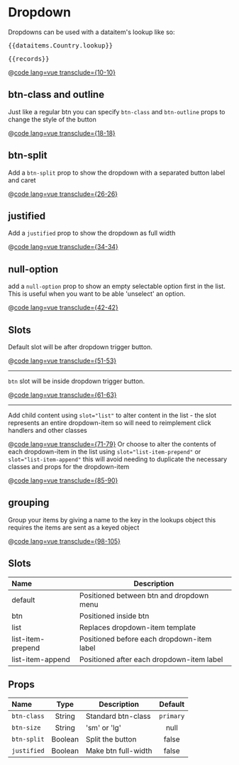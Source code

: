 # Dropdown

Dropdowns can be used with a dataitem's lookup like so:

<pre class="text-white">{{dataitems.Country.lookup}}</pre>
<pre class="text-white">{{records}}</pre>

@[code lang=vue transclude={10-10}](@/docs/components/dropdown.md)
<template>
  <dropdown :items="dataitems.Country.lookup.items" v-model="records.Country"></dropdown>
</template>

## btn-class and outline
Just like a regular btn you can specify `btn-class` and `btn-outline` props to change the style of the button

@[code lang=vue transclude={18-18}](@/docs/components/dropdown.md)
<template>
  <dropdown btn-class="danger" :btn-outline="false" :items="dataitems.Country.lookup.items" v-model="records.Country"></dropdown>
</template>

## btn-split
Add a `btn-split` prop to show the dropdown with a separated button label and caret

@[code lang=vue transclude={26-26}](@/docs/components/dropdown.md)
<template>
  <dropdown btn-split :items="dataitems.Country.lookup.items" v-model="records.Country"></dropdown>
</template>

## justified
Add a `justified` prop to show the dropdown as full width

@[code lang=vue transclude={34-34}](@/docs/components/dropdown.md)
<template>
  <dropdown justified :items="dataitems.Country.lookup.items" v-model="records.Country"></dropdown>
</template>

## null-option
add a `null-option` prop to show an empty selectable option first in the list.  This is useful when you want to be able 'unselect' an option.

@[code lang=vue transclude={42-42}](@/docs/components/dropdown.md)
<template>
  <dropdown null-option :items="dataitems.Country.lookup.items" v-model="records.Country"></dropdown>
</template>

## Slots

Default slot will be after dropdown trigger button.

@[code lang=vue transclude={51-53}](@/docs/components/dropdown.md)
<template>
  <dropdown :items="dataitems.Country.lookup.items" v-model="records.Country">
    <div>Extra Content</div>
  </dropdown>
</template>

---
`btn` slot will be inside dropdown trigger button.

@[code lang=vue transclude={61-63}](@/docs/components/dropdown.md)
<template>
  <dropdown :items="dataitems.Country.lookup.items" v-model="records.Country">
    <div slot="btn">Extra Content</div>
  </dropdown>
</template>

---
Add child content using `slot="list"` to alter content in the list - the slot represents an entire dropdown-item so will need to reimplement click handlers and other classes

@[code lang=vue transclude={71-79}](@/docs/components/dropdown.md)
<template>
  <dropdown :items="dataitems.Country.lookup.items" v-model="records.Country">
    <img v-if="records.Country" slot="btn" :src="countryFlagUrl(records.Country)">
    <template #list="{item}">
      <a :class="['dropdown-item',{'active':item.value == records.Country}]" @click="records.Country = item.value">
        <img :src="countryFlagUrl(item.value)">
        <span>{{item.label}}</span>
      </a>
    </template>
  </dropdown>
</template>
Or choose to alter the contents of each dropdown-item in the list using `slot="list-item-prepend"` or  `slot="list-item-append"` this will avoid needing to duplicate the necessary classes and props for the dropdown-item

@[code lang=vue transclude={85-90}](@/docs/components/dropdown.md)
<template>
<dropdown :items="dataitems.Country.lookup.items" v-model="records.Country">
  <img v-if="records.Country" slot="btn" :src="countryFlagUrl(records.Country)">
  <template #list-item-prepend="{item}">
    <img :src="countryFlagUrl(item.value)">
  </template>
</dropdown>
</template>

## grouping
Group your items by giving a name to the key in the lookups object this requires the items are sent as a keyed object

@[code lang=vue transclude={98-105}](@/docs/components/dropdown.md)
<template>
<form-group :di="deathCauses" v-slot="{di}">
  <dropdown
  :group="di.lookup.group"
  :items="di.lookup.items"
  v-model="records.DeathCause"
  btn-split justified>
  </dropdown>
</form-group>
</template>

## Slots
Name              | Description 
:--------         | ----------- 
default           | Positioned between btn and dropdown menu
btn               | Positioned inside btn
list              | Replaces dropdown-item template
list-item-prepend | Positioned before each dropdown-item label
list-item-append | Positioned after each dropdown-item label


## Props
Name        | Type    | Description | Default
:--------   | :----:  | ----------- | :-----:
`btn-class` | String  | Standard btn-class | `primary`
`btn-size`  | String  | 'sm' or 'lg'  | null
`btn-split` | Boolean | Split the button | false
`justified` | Boolean | Make btn full-width | false

<script>
  import deathCauses from './sample-data/death-causes.json'
export default {
  methods:{
    countryFlagUrl(country_code){
      return 'https://www.countryflags.io/'+country_code+'/shiny/32.png'
    }
  },
  data() {
    return {
      records: {
        Country: null,
        DeathCause: null
      },
      dataitems: {
        Country: {
          name: 'Country',
          label: 'Choose a country',
          lookup: {
            name: 'CountryList',
            items: [
              { label: 'United Arab Emirates', value: 'AE' },
              { label: 'United Kingdom', value: 'GB' },
              { label: 'United States', value: 'US' },
            ]
          }
        },
        OtherCountry: {
          name: 'Country',
          label: 'Choose a country',
          lookup: {
            name: 'CountryList',
            items: [
              { label: 'United Arab Emirates', value: 'AE' },
              { label: 'United Kingdom', value: 'GB' },
              { label: 'United States', value: 'US' },
            ]
          }
        }
      },
      deathCauses:deathCauses
    }
  },
}
</script>
